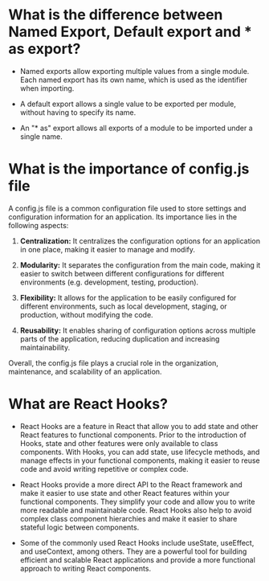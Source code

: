 # What is the difference between Named Export, Default export and \* as export?

- Named exports allow exporting multiple values from a single module. Each named export has its own name, which is used as the identifier when importing.

- A default export allows a single value to be exported per module, without having to specify its name.

- An "\* as" export allows all exports of a module to be imported under a single name.

# What is the importance of config.js file

A config.js file is a common configuration file used to store settings and configuration information for an application. Its importance lies in the following aspects:

1. <b>Centralization:</b> It centralizes the configuration options for an application in one place, making it easier to manage and modify.

2. <b>Modularity:</b> It separates the configuration from the main code, making it easier to switch between different configurations for different environments (e.g. development, testing, production).

3. <b>Flexibility:</b> It allows for the application to be easily configured for different environments, such as local development, staging, or production, without modifying the code.

4. <b>Reusability:</b> It enables sharing of configuration options across multiple parts of the application, reducing duplication and increasing maintainability.

Overall, the config.js file plays a crucial role in the organization, maintenance, and scalability of an application.

# What are React Hooks?

- React Hooks are a feature in React that allow you to add state and other React features to functional components. Prior to the introduction of Hooks, state and other features were only available to class components. With Hooks, you can add state, use lifecycle methods, and manage effects in your functional components, making it easier to reuse code and avoid writing repetitive or complex code.

- React Hooks provide a more direct API to the React framework and make it easier to use state and other React features within your functional components. They simplify your code and allow you to write more readable and maintainable code. React Hooks also help to avoid complex class component hierarchies and make it easier to share stateful logic between components.

- Some of the commonly used React Hooks include useState, useEffect, and useContext, among others. They are a powerful tool for building efficient and scalable React applications and provide a more functional approach to writing React components.
